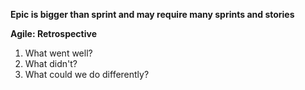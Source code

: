 **Epic is bigger than sprint and may require many sprints and stories**

**Agile: Retrospective**
1. What went well?
2. What didn't?
3. What could we do differently?

